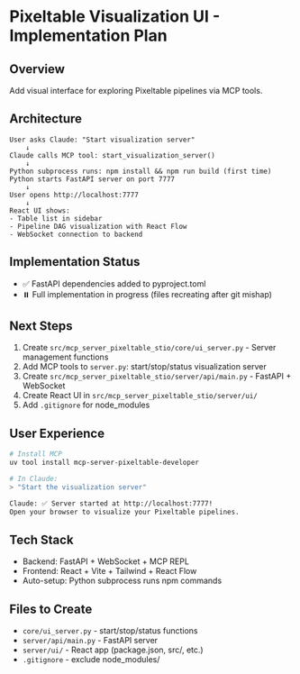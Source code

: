 # Pixeltable Visualization UI - Implementation Plan

## Overview
Add visual interface for exploring Pixeltable pipelines via MCP tools.

## Architecture
```
User asks Claude: "Start visualization server"
    ↓
Claude calls MCP tool: start_visualization_server()
    ↓
Python subprocess runs: npm install && npm run build (first time)
Python starts FastAPI server on port 7777
    ↓
User opens http://localhost:7777
    ↓
React UI shows:
- Table list in sidebar
- Pipeline DAG visualization with React Flow
- WebSocket connection to backend
```

## Implementation Status
- ✅ FastAPI dependencies added to pyproject.toml
- ⏸️ Full implementation in progress (files recreating after git mishap)

## Next Steps
1. Create `src/mcp_server_pixeltable_stio/core/ui_server.py` - Server management functions
2. Add MCP tools to `server.py`: start/stop/status visualization server
3. Create `src/mcp_server_pixeltable_stio/server/api/main.py` - FastAPI + WebSocket
4. Create React UI in `src/mcp_server_pixeltable_stio/server/ui/`
5. Add `.gitignore` for node_modules

## User Experience
```bash
# Install MCP
uv tool install mcp-server-pixeltable-developer

# In Claude:
> "Start the visualization server"

Claude: ✅ Server started at http://localhost:7777!
Open your browser to visualize your Pixeltable pipelines.
```

## Tech Stack
- Backend: FastAPI + WebSocket + MCP REPL
- Frontend: React + Vite + Tailwind + React Flow
- Auto-setup: Python subprocess runs npm commands

## Files to Create
- `core/ui_server.py` - start/stop/status functions
- `server/api/main.py` - FastAPI server
- `server/ui/` - React app (package.json, src/, etc.)
- `.gitignore` - exclude node_modules/
